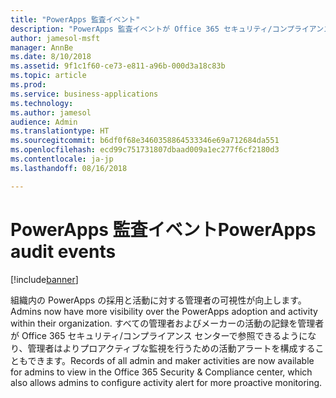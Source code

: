 ```yaml
---
title: "PowerApps 監査イベント"
description: "PowerApps 監査イベントが Office 365 セキュリティ/コンプライアンス センターで利用可能になりました"
author: jamesol-msft
manager: AnnBe
ms.date: 8/10/2018
ms.assetid: 9f1c1f60-ce73-e811-a96b-000d3a18c83b
ms.topic: article
ms.prod: 
ms.service: business-applications
ms.technology: 
ms.author: jamesol
audience: Admin
ms.translationtype: HT
ms.sourcegitcommit: b6df0f68e3460358864533346e69a712684da551
ms.openlocfilehash: ecd99c751731807dbaad009a1ec277f6cf2180d3
ms.contentlocale: ja-jp
ms.lasthandoff: 08/16/2018

---
```

# <a name="powerapps-audit-events"></a><span data-ttu-id="ae9ec-103">PowerApps 監査イベント</span><span class="sxs-lookup"><span data-stu-id="ae9ec-103">PowerApps audit events</span></span>


[!include[banner](../../includes/banner.md)]

<span data-ttu-id="ae9ec-104">組織内の PowerApps の採用と活動に対する管理者の可視性が向上します。</span><span class="sxs-lookup"><span data-stu-id="ae9ec-104">Admins now have more visibility over the PowerApps adoption and activity within their organization.</span></span> <span data-ttu-id="ae9ec-105">すべての管理者およびメーカーの活動の記録を管理者が Office 365 セキュリティ/コンプライアンス センターで参照できるようになり、管理者はよりプロアクティブな監視を行うための活動アラートを構成することもできます。</span><span class="sxs-lookup"><span data-stu-id="ae9ec-105">Records of all admin and maker activities are now available for admins to view in the Office 365 Security & Compliance center, which also allows admins to configure activity alert for more proactive monitoring.</span></span>

